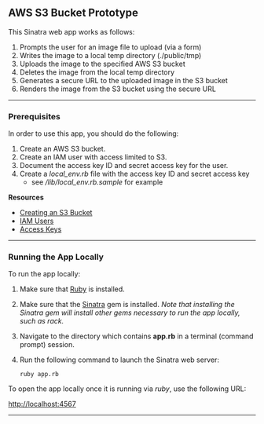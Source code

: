 ## AWS S3 Bucket Prototype ##

This Sinatra web app works as follows:

1. Prompts the user for an image file to upload (via a form)
2. Writes the image to a local temp directory (./public/tmp)
3. Uploads the image to the specified AWS S3 bucket
4. Deletes the image from the local temp directory
5. Generates a secure URL to the uploaded image in the S3 bucket
6. Renders the image from the S3 bucket using the secure URL

----------

### Prerequisites ###

In order to use this app, you should do the following:

1. Create an AWS S3 bucket.
2. Create an IAM user with access limited to S3.
3. Document the access key ID and secret access key for the user.
4. Create a *local\_env.rb* file with the access key ID and secret access key  
	- see */lib/local\_env.rb.sample* for example

**Resources**

- [Creating an S3 Bucket](http://docs.aws.amazon.com/AmazonS3/latest/gsg/CreatingABucket.html)
- [IAM Users](http://docs.aws.amazon.com/IAM/latest/UserGuide/id.html)
- [Access Keys](http://docs.aws.amazon.com/general/latest/gr/aws-sec-cred-types.html#access-keys-and-secret-access-keys)
 
----------

### Running the App Locally ###

To run the app locally:

1. Make sure that [Ruby](https://www.ruby-lang.org/en/documentation/installation/) is installed.
2. Make sure that the [Sinatra](https://github.com/sinatra/sinatra) gem is installed.  *Note that installing the Sinatra gem will install other gems necessary to run the app locally, such as rack.*
3. Navigate to the directory which contains **app.rb** in a terminal (command prompt) session.
4. Run the following command to launch the Sinatra web server:

	`ruby app.rb`

To open the app locally once it is running via *ruby*, use the following URL:

[http://localhost:4567](http://localhost:4567/)

----------